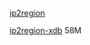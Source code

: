 
[ip2region](https://github.com/lionsoul2014/ip2region)

[ip2region-xdb](https://github.com/alading89/ip2region-xdb/releases)  58M